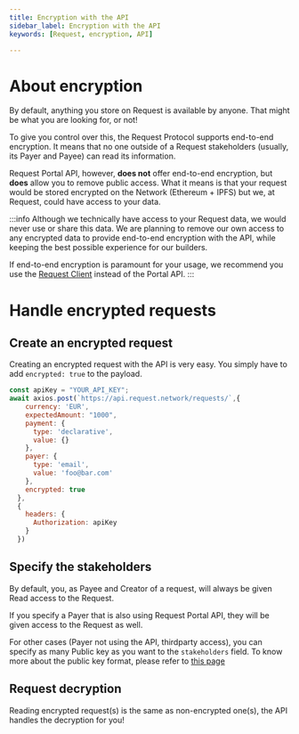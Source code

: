 ```yaml
---
title: Encryption with the API
sidebar_label: Encryption with the API
keywords: [Request, encryption, API]

---
```


# About encryption

By default, anything you store on Request is available by anyone. That might be what you are looking for, or not!

To give you control over this, the Request Protocol supports end-to-end encryption. It means that no one outside of a Request stakeholders (usually, its Payer and Payee) can read its information.

Request Portal API, however, **does not** offer end-to-end encryption, but **does** allow you to remove public access. 
What it means is that your request would be stored encrypted on the Network (Ethereum + IPFS) but we, at Request, could have access to your data. 

:::info
Although we technically have access to your Request data, we would never use or share this data.
We are planning to remove our own access to any encrypted data to provide end-to-end encryption with the API, while keeping the best possible experience for our builders.

If end-to-end encryption is paramount for your usage, we recommend you use the [Request Client](http://localhost:3000/docs/guides/5-request-client/0-intro) instead of the Portal API.
:::


# Handle encrypted requests

## Create an encrypted request

Creating an encrypted request with the API is very easy. You simply have to add `encrypted: true` to the payload. 

```javascript
const apiKey = "YOUR_API_KEY";
await axios.post(`https://api.request.network/requests/`,{
    currency: 'EUR',
    expectedAmount: "1000",
    payment: {
      type: 'declarative',
      value: {}
    },
    payer: {
      type: 'email',
      value: 'foo@bar.com'
    },
    encrypted: true
  },
  {
    headers: {
      Authorization: apiKey
    }
  })
```

## Specify the stakeholders
By default, you, as Payee and Creator of a request, will always be given Read access to the Request. 

If you specify a Payer that is also using Request Portal API, they will be given access to the Request as well. 

For other cases (Payer not using the API, thirdparty access), you can specify as many Public key as you want to the `stakeholders` field. To know more about the public key format, please refer to [this page](/TODO)


## Request decryption
Reading encrypted request(s) is the same as non-encrypted one(s), the API handles the decryption for you!